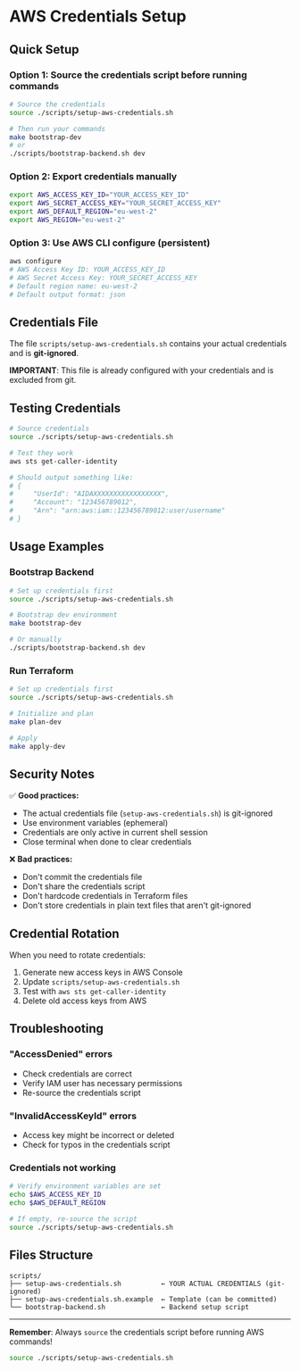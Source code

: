# AWS Credentials Setup

## Quick Setup

### Option 1: Source the credentials script before running commands

```bash
# Source the credentials
source ./scripts/setup-aws-credentials.sh

# Then run your commands
make bootstrap-dev
# or
./scripts/bootstrap-backend.sh dev
```

### Option 2: Export credentials manually

```bash
export AWS_ACCESS_KEY_ID="YOUR_ACCESS_KEY_ID"
export AWS_SECRET_ACCESS_KEY="YOUR_SECRET_ACCESS_KEY"
export AWS_DEFAULT_REGION="eu-west-2"
export AWS_REGION="eu-west-2"
```

### Option 3: Use AWS CLI configure (persistent)

```bash
aws configure
# AWS Access Key ID: YOUR_ACCESS_KEY_ID
# AWS Secret Access Key: YOUR_SECRET_ACCESS_KEY
# Default region name: eu-west-2
# Default output format: json
```

## Credentials File

The file `scripts/setup-aws-credentials.sh` contains your actual credentials and is **git-ignored**.

**IMPORTANT**: This file is already configured with your credentials and is excluded from git.

## Testing Credentials

```bash
# Source credentials
source ./scripts/setup-aws-credentials.sh

# Test they work
aws sts get-caller-identity

# Should output something like:
# {
#     "UserId": "AIDAXXXXXXXXXXXXXXXXX",
#     "Account": "123456789012",
#     "Arn": "arn:aws:iam::123456789012:user/username"
# }
```

## Usage Examples

### Bootstrap Backend

```bash
# Set up credentials first
source ./scripts/setup-aws-credentials.sh

# Bootstrap dev environment
make bootstrap-dev

# Or manually
./scripts/bootstrap-backend.sh dev
```

### Run Terraform

```bash
# Set up credentials first
source ./scripts/setup-aws-credentials.sh

# Initialize and plan
make plan-dev

# Apply
make apply-dev
```

## Security Notes

✅ **Good practices:**
- The actual credentials file (`setup-aws-credentials.sh`) is git-ignored
- Use environment variables (ephemeral)
- Credentials are only active in current shell session
- Close terminal when done to clear credentials

❌ **Bad practices:**
- Don't commit the credentials file
- Don't share the credentials script
- Don't hardcode credentials in Terraform files
- Don't store credentials in plain text files that aren't git-ignored

## Credential Rotation

When you need to rotate credentials:

1. Generate new access keys in AWS Console
2. Update `scripts/setup-aws-credentials.sh`
3. Test with `aws sts get-caller-identity`
4. Delete old access keys from AWS

## Troubleshooting

### "AccessDenied" errors
- Check credentials are correct
- Verify IAM user has necessary permissions
- Re-source the credentials script

### "InvalidAccessKeyId" errors
- Access key might be incorrect or deleted
- Check for typos in the credentials script

### Credentials not working
```bash
# Verify environment variables are set
echo $AWS_ACCESS_KEY_ID
echo $AWS_DEFAULT_REGION

# If empty, re-source the script
source ./scripts/setup-aws-credentials.sh
```

## Files Structure

```
scripts/
├── setup-aws-credentials.sh          ← YOUR ACTUAL CREDENTIALS (git-ignored)
├── setup-aws-credentials.sh.example  ← Template (can be committed)
└── bootstrap-backend.sh              ← Backend setup script
```

---

**Remember**: Always `source` the credentials script before running AWS commands!

```bash
source ./scripts/setup-aws-credentials.sh
```
